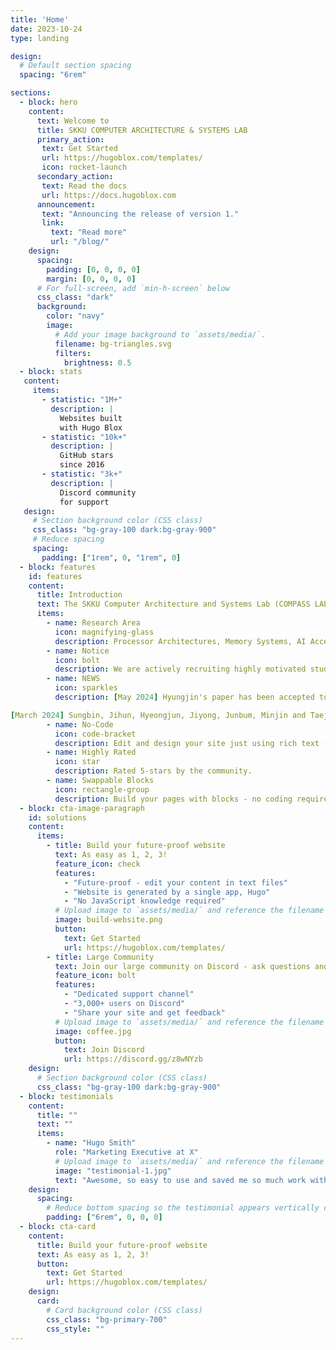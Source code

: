 ```yaml
---
title: 'Home'
date: 2023-10-24
type: landing

design:
  # Default section spacing
  spacing: "6rem"

sections:
  - block: hero
    content:
      text: Welcome to
      title: SKKU COMPUTER ARCHITECTURE & SYSTEMS LAB
      primary_action:
       text: Get Started
       url: https://hugoblox.com/templates/
       icon: rocket-launch
      secondary_action:
       text: Read the docs
       url: https://docs.hugoblox.com
      announcement:
       text: "Announcing the release of version 1."
       link:
         text: "Read more"
         url: "/blog/"
    design:
      spacing:
        padding: [0, 0, 0, 0]
        margin: [0, 0, 0, 0]
      # For full-screen, add `min-h-screen` below
      css_class: "dark"
      background:
        color: "navy"
        image:
          # Add your image background to `assets/media/`.
          filename: bg-triangles.svg
          filters:
            brightness: 0.5
  - block: stats
   content:
     items:
       - statistic: "1M+"
         description: |
           Websites built  
           with Hugo Blox
       - statistic: "10k+"
         description: |
           GitHub stars  
           since 2016
       - statistic: "3k+"
         description: |
           Discord community  
           for support
   design:
     # Section background color (CSS class)
     css_class: "bg-gray-100 dark:bg-gray-900"
     # Reduce spacing
     spacing:
       padding: ["1rem", 0, "1rem", 0]
  - block: features
    id: features
    content:
      title: Introduction
      text: The SKKU Computer Architecture and Systems Lab (COMPASS LAB) is a computer architecture research group in the Department of Electrical and Computer Engineering at SKKU. Our mission is to show the right direction of future computer architectures and systems by conducting fundamental research in processor architectures, memory systems, and hardware/software interaction. We explore novel architectural techniques to improve the performance, energy-efficiency, reliability, and security of computer systems. Our research spans all layers of the computer system stack from application to system software to architecture to circuits for cross-layer optimizations.
      items:
        - name: Research Area
          icon: magnifying-glass
          description: Processor Architectures, Memory Systems, AI Acceleration with GPU/CPU/FPGA, Domain-Specific Accelerator
        - name: Notice
          icon: bolt
          description: We are actively recruiting highly motivated students who want to do research in computer architecture and systems. Preferred majors include computer science, computer engineering, and electrical engineering.
        - name: NEWS
          icon: sparkles
          description: [May 2024] Hyungjin's paper has been accepted to ITC-CSCC 2024. Congratulation!

[March 2024] Sungbin, Jihun, Hyeongjun, Jiyong, Junbum, Minjin and Taejeong have joined our lab. Welcome!
        - name: No-Code
          icon: code-bracket
          description: Edit and design your site just using rich text (Markdown) and configurable YAML parameters.
        - name: Highly Rated
          icon: star
          description: Rated 5-stars by the community.
        - name: Swappable Blocks
          icon: rectangle-group
          description: Build your pages with blocks - no coding required!
  - block: cta-image-paragraph
    id: solutions
    content:
      items:
        - title: Build your future-proof website
          text: As easy as 1, 2, 3!
          feature_icon: check
          features:
            - "Future-proof - edit your content in text files"
            - "Website is generated by a single app, Hugo"
            - "No JavaScript knowledge required"
          # Upload image to `assets/media/` and reference the filename here
          image: build-website.png
          button:
            text: Get Started
            url: https://hugoblox.com/templates/
        - title: Large Community
          text: Join our large community on Discord - ask questions and get live responses
          feature_icon: bolt
          features:
            - "Dedicated support channel"
            - "3,000+ users on Discord"
            - "Share your site and get feedback"
          # Upload image to `assets/media/` and reference the filename here
          image: coffee.jpg
          button:
            text: Join Discord
            url: https://discord.gg/z8wNYzb
    design:
      # Section background color (CSS class)
      css_class: "bg-gray-100 dark:bg-gray-900"
  - block: testimonials
    content:
      title: ""
      text: ""
      items:
        - name: "Hugo Smith"
          role: "Marketing Executive at X"
          # Upload image to `assets/media/` and reference the filename here
          image: "testimonial-1.jpg"
          text: "Awesome, so easy to use and saved me so much work with the swappable pre-designed sections!"
    design:
      spacing:
        # Reduce bottom spacing so the testimonial appears vertically centered between sections
        padding: ["6rem", 0, 0, 0]
  - block: cta-card
    content:
      title: Build your future-proof website
      text: As easy as 1, 2, 3!
      button:
        text: Get Started
        url: https://hugoblox.com/templates/
    design:
      card:
        # Card background color (CSS class)
        css_class: "bg-primary-700"
        css_style: ""
---
```

